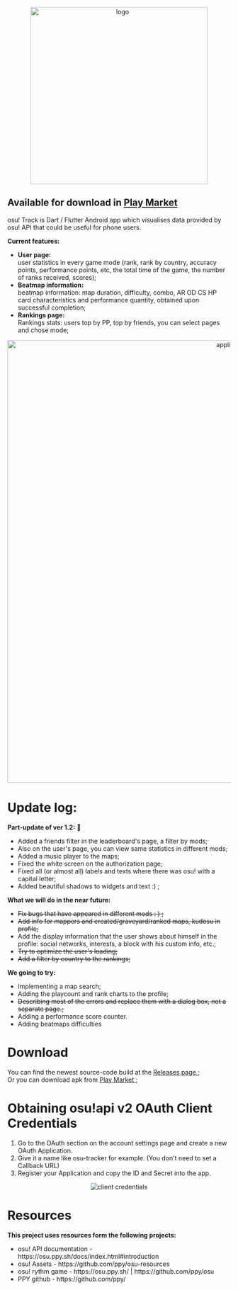 <p align="center">
  <img src="https://i.imgur.com/kwUChmG.png" alt="logo" width="400" />
</p>

## Available for download in [Play Market ](https://play.google.com/store/apps/details?id=com.osutrack.osu_tracker&hl=ru&gl=US)

<p align="left">
osu! Track is Dart / Flutter Android app which visualises data provided by osu! API
that could be useful for phone users.


<b> Current features:</b></br>
<ul>
<li><b>User page: </b></br>
user statistics in every game mode (rank, rank by country,
accuracy points, performance points, etc, the total time of the game, the number of ranks received, scores);
<li><b>Beatmap information: </b></br>
beatmap information: map duration, difficulty, combo, AR OD CS HP card characteristics and performance quantity, obtained upon successful completion;
<li><b>Rankings page: </b></br>
Rankings stats: users top by PP, top by friends, you can select pages and chose mode;
</ul>
</p>      

<p align="center">
  <img src="https://i.imgur.com/aXik5nt.png" alt="application" width="1000" />
</p>

# Update log:
<p>
<b>Part-update of ver 1.2:</b> 🧚
<ul>
<li>Added a friends filter in the leaderboard's page, a filter by mods;
<li>Also on the user's page, you can view same statistics in different mods;
<li>Added a music player to the maps;
<li>Fixed the white screen on the authorization page;
<li>Fixed all (or almost all) labels and texts where there was osu! with a capital letter;
<li>Added beautiful shadows to widgets and text :) ;
</ul>
<b>What we will do in the near future:</b>
<ul>
<li><s>Fix bugs that have appeared in different mods : ) ;</s>
<li><s>Add info for mappers and created/graveyard/ranked maps, kudosu in profile;</s>
<li>Add the display information that the user shows about himself in the profile: social networks, interests, a block with his custom info, etc.;
<li><s>Try to optimize the user's loading;</s>
<li><s>Add a filter by country to the rankings;</s>
</ul>
<b>We going to try:</b>
<ul>
<li>Implementing a map search;
<li>Adding the playcount and rank charts to the profile;
<li><s>Describing most of the errors and replace them with a dialog box, not a separate page.;</s>
<li>Adding a performance score counter.
<li>Adding beatmaps difficulties
</ul>
</p>

# Download
You can find the newest source-code build at the [Releases page ](https://github.com/Wratheus/osu-Track/releases/latest); </br>
Or you can download apk from [Play Market ](https://play.google.com/store/apps/details?id=com.osutrack.osu_tracker&hl=ru&gl=US); </br>
# Obtaining osu!api v2 OAuth Client Credentials
<ol>
<li>Go to the OAuth section on the account settings page and create a new OAuth Application.</li>
<li>Give it a name like osu-tracker for example. (You don't need to set a Callback URL)</li>
<li>Register your Application and copy the ID and Secret into the app.</li>
</ol>
<p align="center">
<img src="https://i.imgur.com/uQ7oFOm.png" alt="client credentials">
</p>


# Resources
<b>This project uses resources form the following projects:</b>
<ul>
<li>osu! API documentation - https://osu.ppy.sh/docs/index.html#introduction</li>
<li>osu! Assets - https://github.com/ppy/osu-resources</li>
<li>osu! rythm game - https://osu.ppy.sh/ | https://github.com/ppy/osu </li>
<li>PPY github - https://github.com/ppy/</li>
</ul>
